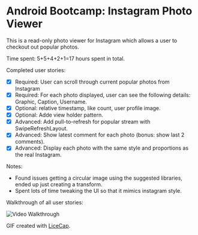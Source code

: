 # Android Bootcamp: Instagram Photo Viewer

This is a read-only photo viewer for Instagram which allows a user to checkout out popular photos.

Time spent: 5+5+4+2+1=17 hours spent in total.

Completed user stories:

 * [x] Required: User can scroll through current popular photos from Instagram
 * [x] Required: For each photo displayed, user can see the following details: Graphic, Caption, Username.
 * [x] Optional: relative timestamp, like count, user profile image.
 * [x] Optional: Adde view holder pattern.
 * [x] Advanced: Add pull-to-refresh for popular stream with SwipeRefreshLayout.
 * [x] Advanced: Show latest comment for each photo (bonus: show last 2 comments).
 * [x] Advanced: Display each photo with the same style and proportions as the real Instagram.
 
Notes:

* Found issues getting a circular image using the suggested libraries, ended up just creating a transform. 
* Spent lots of time tweaking the UI so that it mimics instagram style.
 
Walkthrough of all user stories:

![Video Walkthrough](instagram_viewer_app.gif)

GIF created with [LiceCap](http://www.cockos.com/licecap/).


